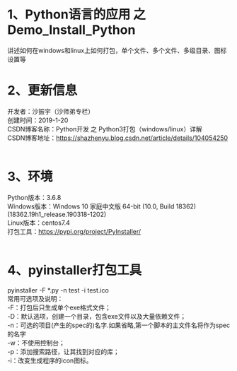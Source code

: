 # 1、Python语言的应用 之 Demo_Install_Python
讲述如何在windows和linux上如何打包，单个文件、多个文件、多级目录、图标设置等
<BR/>
# 2、更新信息
开发者：沙振宇（沙师弟专栏） <BR/>
创建时间：2019-1-20<BR/>
CSDN博客名称：Python开发 之 Python3打包（windows/linux）详解 <BR/> 
CSDN博客地址：https://shazhenyu.blog.csdn.net/article/details/104054250 <BR/> 
<BR/> 
# 3、环境
Python版本：3.6.8 <BR/>
Windows版本：Windows 10 家庭中文版 64-bit (10.0, Build 18362) (18362.19h1_release.190318-1202) <BR/>
Linux版本：centos7.4 <BR/>
打包工具：https://pypi.org/project/PyInstaller/ <BR/>
 <BR/>
# 4、pyinstaller打包工具
pyinstaller -F *.py -n test -i test.ico<BR/>
常用可选项及说明：<BR/>
-F：打包后只生成单个exe格式文件；<BR/>
-D：默认选项，创建一个目录，包含exe文件以及大量依赖文件；<BR/>
-n：可选的项目(产生的spec的)名字.如果省略,第一个脚本的主文件名将作为spec的名字<BR/>
-w：不使用控制台；<BR/>
-p：添加搜索路径，让其找到对应的库；<BR/>
-i：改变生成程序的icon图标。<BR/>
